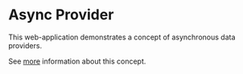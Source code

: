Async Provider
==============

This web-application demonstrates a concept of asynchronous data providers.

See [more](https://getfirebug.com/wiki/index.php/Remoting_Architecture#Asynchronous_Data_Access)
information about this concept.


